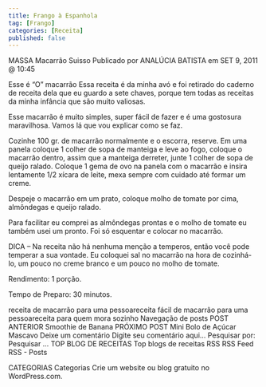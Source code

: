 ```yaml
---
title: Frango à Espanhola
tag: [Frango]
categories: [Receita]
published: false
---
```


MASSA
Macarrão Suisso
Publicado por ANALÚCIA BATISTA em SET 9, 2011 @ 10:45

Esse é “O” macarrão
Essa receita é da minha avó e foi retirado do caderno de receita dela que eu guardo a sete chaves, porque tem todas as receitas da minha infância que são muito valiosas.

Esse macarrão é muito simples, super fácil de fazer e é uma gostosura maravilhosa. Vamos lá que vou explicar como se faz.

Cozinhe 100 gr. de macarrão normalmente e o escorra, reserve. Em uma panela coloque 1 colher de sopa de manteiga e leve ao fogo, coloque o macarrão dentro, assim que a manteiga derreter, junte 1 colher de sopa de queijo ralado. Coloque 1 gema de ovo na panela com o  macarrão e insira lentamente 1/2 xícara de leite, mexa sempre com cuidado até formar um creme.

Despeje o macarrão em um prato, coloque molho de tomate por cima, almôndegas e queijo ralado.

Para facilitar eu comprei as almôndegas prontas e o molho de tomate eu também usei um pronto. Foi só esquentar e colocar no macarrão.

DICA – Na receita não há nenhuma menção a temperos, então você pode temperar a sua vontade. Eu coloquei sal no macarrão na hora de cozinhá-lo, um pouco no creme branco e um pouco no molho de tomate.

Rendimento: 1 porção.

Tempo de Preparo: 30 minutos.



receita de macarrão para uma pessoareceita fácil de macarrão para uma pessoareceita para quem mora sozinho
Navegação de posts
POST ANTERIOR
Smoothie de Banana
PRÓXIMO POST
Mini Bolo de Açúcar Mascavo
Deixe um comentário
Digite seu comentário aqui...
Pesquisar por:
Pesquisar …
TOP BLOG DE RECEITAS
Top blogs de receitas
RSS
RSS Feed RSS - Posts

CATEGORIAS
Categorias
Crie um website ou blog gratuito no WordPress.com.
